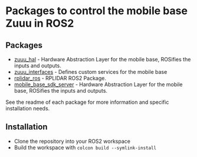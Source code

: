 # Packages to control the mobile base Zuuu in ROS2
## Packages

* [zuuu_hal](./zuuu_hal/) - Hardware Abstraction Layer for the mobile base, ROSifies the inputs and outputs.
* [zuuu_interfaces](./zuuu_interfaces/) - Defines custom services for the mobile base
* [rplidar_ros](./rplidar_ros/) - RPLIDAR ROS2 Package.
* [mobile_base_sdk_server](./mobile_base_sdk_server/) - Hardware Abstraction Layer for the mobile base, ROSifies the inputs and outputs.


See the readme of each package for more information and specific installation needs.

## Installation

* Clone the repository into your ROS2 workspace
* Build the workspace with `colcon build --symlink-install`
